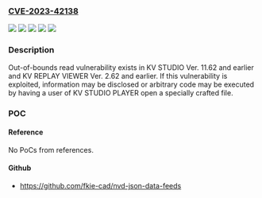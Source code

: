 ### [CVE-2023-42138](https://cve.mitre.org/cgi-bin/cvename.cgi?name=CVE-2023-42138)
![](https://img.shields.io/static/v1?label=Product&message=KV%20REPLAY%20VIEWER&color=blue)
![](https://img.shields.io/static/v1?label=Product&message=KV%20STUDIO&color=blue)
![](https://img.shields.io/static/v1?label=Version&message=Ver.%2011.62%20and%20earlier%20&color=brightgreen)
![](https://img.shields.io/static/v1?label=Version&message=Ver.%202.62%20and%20earlier%20&color=brightgreen)
![](https://img.shields.io/static/v1?label=Vulnerability&message=Out-of-bounds%20read&color=brightgreen)

### Description

Out-of-bounds read vulnerability exists in KV STUDIO Ver. 11.62 and earlier and KV REPLAY VIEWER Ver. 2.62 and earlier. If this vulnerability is exploited, information may be disclosed or arbitrary code may be executed by having a user of KV STUDIO PLAYER open a specially crafted file.

### POC

#### Reference
No PoCs from references.

#### Github
- https://github.com/fkie-cad/nvd-json-data-feeds

